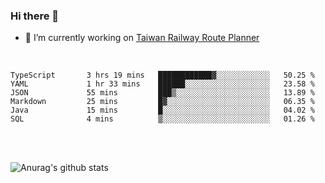 ### Hi there 👋

- 🔭 I’m currently working on [Taiwan Railway Route Planner](https://github.com/Taiwan-Railway-Route-Planner)

<br/>

<!--START_SECTION:waka-->

```text
TypeScript       3 hrs 19 mins   ████████████▓░░░░░░░░░░░░   50.25 %
YAML             1 hr 33 mins    ██████░░░░░░░░░░░░░░░░░░░   23.58 %
JSON             55 mins         ███▒░░░░░░░░░░░░░░░░░░░░░   13.89 %
Markdown         25 mins         █▓░░░░░░░░░░░░░░░░░░░░░░░   06.35 %
Java             15 mins         █░░░░░░░░░░░░░░░░░░░░░░░░   04.02 %
SQL              4 mins          ▒░░░░░░░░░░░░░░░░░░░░░░░░   01.26 %
```

<!--END_SECTION:waka-->

<br/>
<br/>

![Anurag's github stats](https://github-readme-stats.vercel.app/api?username=DepickereSven&show_icons=true&theme=tokyonight)



<!--
**DepickereSven/DepickereSven** is a ✨ _special_ ✨ repository because its `README.md` (this file) appears on your GitHub profile.

Here are some ideas to get you started:

- 🔭 I’m currently working on ...
- 🌱 I’m currently learning ...
- 👯 I’m looking to collaborate on ...
- 🤔 I’m looking for help with ...
- 💬 Ask me about ...
- 📫 How to reach me: ...
- 😄 Pronouns: ...
- ⚡ Fun fact: ...
-->

